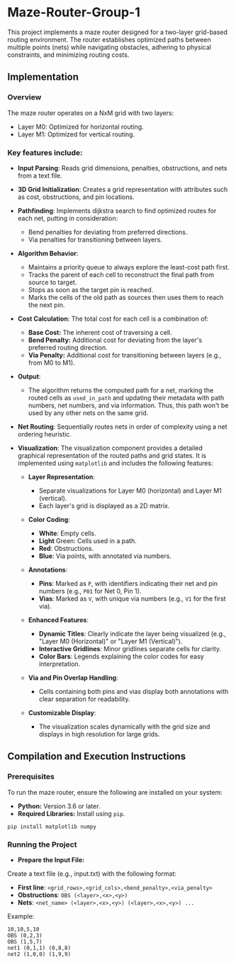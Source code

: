 # Maze-Router-Group-1

This project implements a maze router designed for a two-layer grid-based routing environment. The router establishes optimized paths between multiple points (nets) while navigating obstacles, adhering to physical constraints, and minimizing routing costs.

## Implementation

### Overview

The maze router operates on a NxM grid with two layers:

- Layer M0: Optimized for horizontal routing.
- Layer M1: Optimized for vertical routing.

### Key features include:

- **Input Parsing**: Reads grid dimensions, penalties, obstructions, and nets from a text file.

- **3D Grid Initialization**: Creates a grid representation with attributes such as cost, obstructions, and pin locations.

- **Pathfinding**: Implements dijkstra search to find optimized routes for each net, putting in consideration:
    - Bend penalties for deviating from preferred directions.
    - Via penalties for transitioning between layers.

- **Algorithm Behavior**:
    - Maintains a priority queue to always explore the least-cost path first.
    - Tracks the parent of each cell to reconstruct the final path from source to target.
    - Stops as soon as the target pin is reached.
    - Marks the cells of the old path as sources then uses them to reach the next pin.

- **Cost Calculation**: The total cost for each cell is a combination of:
    - **Base Cost:** The inherent cost of traversing a cell.
    - **Bend Penalty:** Additional cost for deviating from the layer's preferred routing direction.
    - **Via Penalty:** Additional cost for transitioning between layers (e.g., from M0 to M1).

- **Output**: 
    - The algorithm returns the computed path for a net, marking the routed cells as ```used_in_path``` and updating their metadata with path numbers, net numbers, and via information. Thus, this path won't be used by any other nets on the same grid.

- **Net Routing**: Sequentially routes nets in order of complexity using a net ordering heuristic.

- **Visualization**: The visualization component provides a detailed graphical representation of the routed paths and grid states. It is implemented using ```matplotlib``` and includes the following features:

    - **Layer Representation**:
        - Separate visualizations for Layer M0 (horizontal) and Layer M1 (vertical).
        - Each layer's grid is displayed as a 2D matrix.

    - **Color Coding**:
        - **White**: Empty cells.
        - **Light** Green: Cells used in a path.
        - **Red**: Obstructions.
        - **Blue**: Via points, with annotated via numbers.

    - **Annotations**:
        - **Pins**: Marked as ```P```, with identifiers indicating their net and pin numbers (e.g., ```P01``` for Net 0, Pin 1).
        - **Vias**: Marked as ```V```, with unique via numbers (e.g., ```V1``` for the first via).
    
    - **Enhanced Features**:
        - **Dynamic Titles**: Clearly indicate the layer being visualized (e.g., "Layer M0 (Horizontal)" or "Layer M1 (Vertical)").
        - **Interactive Gridlines**: Minor gridlines separate cells for clarity.
        - **Color Bars**: Legends explaining the color codes for easy interpretation.

    - **Via and Pin Overlap Handling**:
        - Cells containing both pins and vias display both annotations with clear separation for readability.

    - **Customizable Display**:
        - The visualization scales dynamically with the grid size and displays in high resolution for large grids.


## Compilation and Execution Instructions

### Prerequisites

To run the maze router, ensure the following are installed on your system:

- **Python:** Version 3.6 or later.
- **Required Libraries:** Install using ```pip```.
```
pip install matplotlib numpy
```

### Running the Project

- **Prepare the Input File:**

Create a text file (e.g., input.txt) with the following format:

- **First line**: ```<grid_rows>,<grid_cols>,<bend_penalty>,<via_penalty>```
- **Obstructions**: ```OBS (<layer>,<x>,<y>)```
- **Nets**: ```<net_name> (<layer>,<x>,<y>) (<layer>,<x>,<y>) ...```

Example:
```
10,10,5,10
OBS (0,2,3)
OBS (1,5,7)
net1 (0,1,1) (0,8,8)
net2 (1,0,0) (1,9,9)
```
